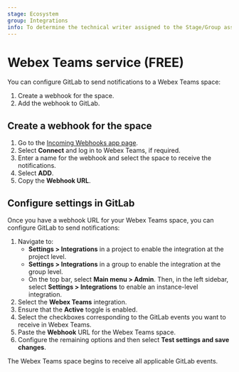 ```yaml
---
stage: Ecosystem
group: Integrations
info: To determine the technical writer assigned to the Stage/Group associated with this page, see https://about.gitlab.com/handbook/engineering/ux/technical-writing/#assignments
---
```


# Webex Teams service **(FREE)**

You can configure GitLab to send notifications to a Webex Teams space:

1. Create a webhook for the space.
1. Add the webhook to GitLab.

## Create a webhook for the space

1. Go to the [Incoming Webhooks app page](https://apphub.webex.com/applications/incoming-webhooks-cisco-systems-38054-23307).
1. Select **Connect** and log in to Webex Teams, if required.
1. Enter a name for the webhook and select the space to receive the notifications.
1. Select **ADD**.
1. Copy the **Webhook URL**.

## Configure settings in GitLab

Once you have a webhook URL for your Webex Teams space, you can configure GitLab to send
notifications:

1. Navigate to:
   - **Settings > Integrations** in a project to enable the integration at the project level.
   - **Settings > Integrations** in a group to enable the integration at the group level.
   - On the top bar, select **Main menu > Admin**. Then, in the left sidebar,
     select **Settings > Integrations** to enable an instance-level integration.
1. Select the **Webex Teams** integration.
1. Ensure that the **Active** toggle is enabled.
1. Select the checkboxes corresponding to the GitLab events you want to receive in Webex Teams.
1. Paste the **Webhook** URL for the Webex Teams space.
1. Configure the remaining options and then select **Test settings and save changes**.

The Webex Teams space begins to receive all applicable GitLab events.
